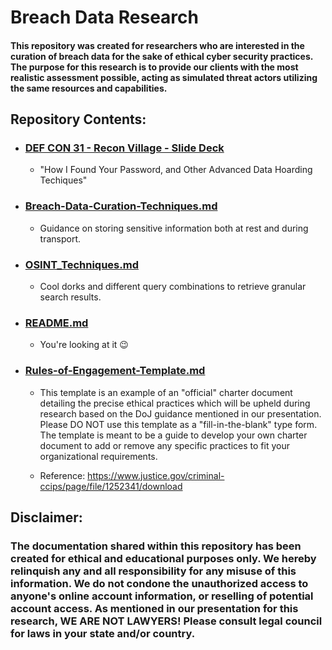 # Breach Data Research

#### This repository was created for researchers who are interested in the curation of breach data for the sake of ethical cyber security practices. The purpose for this research is to provide our clients with the most realistic assessment possible, acting as simulated threat actors utilizing the same resources and capabilities. 

## Repository Contents:
* ### [DEF CON 31 - Recon Village - Slide Deck](https://github.com/ResearchandDestroy/BDR/blob/main/DEF%20CON%2031%20-%20Recon%20Village%20-%20How%20I%20Found%20Your%20Password%2C%20And%20Other%20Advanced%20Data%20Hoarding%20Techniques%20-%20Presentation.pdf)
    - "How I Found Your Password, and Other Advanced Data Hoarding Techiques"
* ### [Breach-Data-Curation-Techniques.md](https://github.com/ResearchandDestroy/BDR/blob/main/Breach-Data-Curation-Techniques.md)
    - Guidance on storing sensitive information both at rest and during transport.
* ### [OSINT_Techniques.md](https://github.com/ResearchandDestroy/BDR/blob/main/OSINT-Techniques.md)
    - Cool dorks and different query combinations to retrieve granular search results. 
* ### [README.md](https://github.com/ResearchandDestroy/BDR/blob/main/README.md)
    - You're looking at it 😉
* ### [Rules-of-Engagement-Template.md](https://github.com/ResearchandDestroy/BDR/blob/main/Rules-of-Engagement-Template.md)
    - This template is an example of an "official" charter document detailing the precise ethical practices which will be upheld during research based on the DoJ guidance mentioned in our presentation. Please DO NOT use this template as a "fill-in-the-blank" type form. The template is meant to be a guide to develop your own charter document to add or remove any specific practices to fit your organizational requirements. 

    - Reference: https://www.justice.gov/criminal-ccips/page/file/1252341/download

## Disclaimer:
### The documentation shared within this repository has been created for ethical and educational purposes only. We hereby relinquish any and all responsibility for any misuse of this information. We do not condone the unauthorized access to anyone's online account information, or reselling of potential account access. As mentioned in our presentation for this research, WE ARE NOT LAWYERS! Please consult legal council for laws in your state and/or country.
